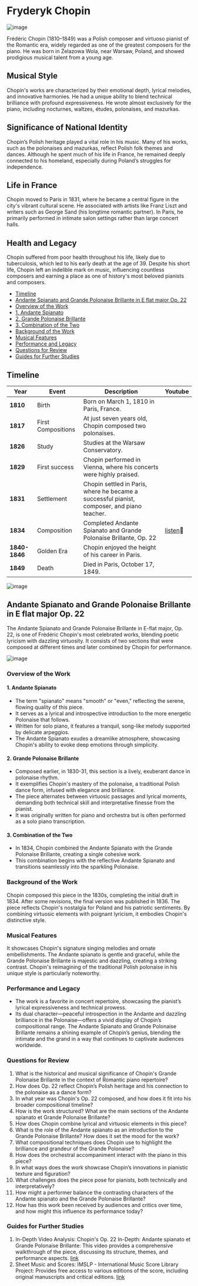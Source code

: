 # Fryderyk Chopin
![image](chopin.png)

Frédéric Chopin (1810–1849) was a Polish composer and virtuoso pianist of the Romantic era, widely regarded as one of the greatest composers for the piano. He was born in Żelazowa Wola, near Warsaw, Poland, and showed prodigious musical talent from a young age.
## Musical Style
Chopin's works are characterized by their emotional depth, lyrical melodies, and innovative harmonies. He had a unique ability to blend technical brilliance with profound expressiveness.
He wrote almost exclusively for the piano, including nocturnes, waltzes, études, polonaises, and mazurkas.
## Significance of National Identity
Chopin’s Polish heritage played a vital role in his music. Many of his works, such as the polonaises and mazurkas, reflect Polish folk themes and dances.
Although he spent much of his life in France, he remained deeply connected to his homeland, especially during Poland’s struggles for independence.
## Life in France
Chopin moved to Paris in 1831, where he became a central figure in the city's vibrant cultural scene. He associated with artists like Franz Liszt and writers such as George Sand (his longtime romantic partner).
In Paris, he primarily performed in intimate salon settings rather than large concert halls.
## Health and Legacy
Chopin suffered from poor health throughout his life, likely due to tuberculosis, which led to his early death at the age of 39.
Despite his short life, Chopin left an indelible mark on music, influencing countless composers and earning a place as one of history's most beloved pianists and composers.

- [Timeline](#timeline)
- [Andante Spianato and Grande Polonaise Brillante in E flat major Op. 22](#andante-spianato-and-grande-polonaise-brillante-in-e-flat-major-op-22)
- [Overview of the Work](#overview-of-the-work)
- [1. Andante Spianato](#1-andante-spianato)
- [2. Grande Polonaise Brillante](#2-grande-polonaise-brillante)
- [3. Combination of the Two](#3-combination-of-the-two)
- [Background of the Work](#background-of-the-work)
- [Musical Features](musical-features)
- [Performance and Legacy](#performance-and-legacy)
- [Questions for Review](#questions-for-review)
- [Guides for Further Studies](#guides-for-further-studies)


## Timeline
|      Year     | Event              | Description                                                                                | Youtube                                                      |
|---------------|--------------------|--------------------------------------------------------------------------------------------|--------------------------------------------------------------|      
|    **1810**   | Birth              | Born on March 1, 1810 in Paris, France.                                                    |                                                              |
|    **1817**   | First Compositions | At just seven years old, Chopin composed two polonaises.                                   |                                                              |
|    **1826**   | Study              | Studies at the Warsaw Conservatory.                                                        |                                                              |
|    **1829**   | First success      | Chopin performed in Vienna, where his concerts were highly praised.                        |                                                              |
|    **1831**   | Settlement         | Chopin settled in Paris, where he became a successful pianist, composer, and piano teacher.|                                                              |
|    **1834**   | Composition        | Completed Andante Spianato and Grande Polonaise Brillante, Op. 22                          | [listen](https://youtu.be/AO6k_ipgEsI?si=4w1jvXnAqDdkY7mU)🎹 |   
| **1840-1846** | Golden Era         | Chopin enjoyed the height of his career in Paris.                                          |                                                              | 
|    **1849**   | Death              | Died in Paris, October 17, 1849.                                                           |                                                              |




![image](chopin-composing.png)


## Andante Spianato and Grande Polonaise Brillante in E flat major Op. 22
The Andante Spianato and Grande Polonaise Brillante in E-flat major, Op. 22, is one of Frédéric Chopin's most celebrated works, blending poetic lyricism with dazzling virtuosity. It consists of two sections that were composed at different times and later combined by Chopin for performance.

![image](chopin-polonaise.png)

### Overview of the Work
#### 1. Andante Spianato
- The term "spianato" means "smooth" or "even," reflecting the serene, flowing quality of this piece.
- It serves as a lyrical and introspective introduction to the more energetic Polonaise that follows.
- Written for solo piano, it features a tranquil, song-like melody supported by delicate arpeggios.
- The Andante Spianato exudes a dreamlike atmosphere, showcasing Chopin's ability to evoke deep emotions through simplicity.
#### 2. Grande Polonaise Brillante
- Composed earlier, in 1830-31, this section is a lively, exuberant dance in polonaise rhythm.
- It exemplifies Chopin's mastery of the polonaise, a traditional Polish dance form, infused with elegance and brilliance.
- The piece alternates between virtuosic passages and lyrical moments, demanding both technical skill and interpretative finesse from the pianist.
- It was originally written for piano and orchestra but is often performed as a solo piano transcription.
#### 3. Combination of the Two
- In 1834, Chopin combined the Andante Spianato with the Grande Polonaise Brillante, creating a single cohesive work.
- This combination begins with the reflective Andante Spianato and transitions seamlessly into the sparkling Polonaise.
  
### Background of the Work
Chopin composed this piece in the 1830s, completing the initial draft in 1834. After some revisions, the final version was published in 1836.
The piece reflects Chopin's nostalgia for Poland and his patriotic sentiments.
By combining virtuosic elements with poignant lyricism, it embodies Chopin's distinctive style.

### Musical Features
It showcases Chopin's signature singing melodies and ornate embellishments.
The Andante spianato is gentle and graceful, while the Grande Polonaise Brillante is majestic and dazzling, creating a striking contrast.
Chopin's reimagining of the traditional Polish polonaise in his unique style is particularly noteworthy.

### Performance and Legacy
- The work is a favorite in concert repertoire, showcasing the pianist’s lyrical expressiveness and technical prowess.
- Its dual character—peaceful introspection in the Andante and dazzling brilliance in the Polonaise—offers a vivid display of Chopin’s compositional range.
The Andante Spianato and Grande Polonaise Brillante remains a shining example of Chopin’s genius, blending the intimate and the grand in a way that continues to captivate audiences worldwide.

### Questions for Review
1. What is the historical and musical significance of Chopin's Grande Polonaise Brillante in the context of Romantic piano repertoire?
2. How does Op. 22 reflect Chopin’s Polish heritage and his connection to the polonaise as a dance form?
3. In what year was Chopin's Op. 22 composed, and how does it fit into his broader compositional timeline?
4. How is the work structured? What are the main sections of the Andante spianato et Grande Polonaise Brillante?
5. How does Chopin combine lyrical and virtuosic elements in this piece?
6. What is the role of the Andante spianato as an introduction to the Grande Polonaise Brillante? How does it set the mood for the work?
7. What compositional techniques does Chopin use to highlight the brilliance and grandeur of the Grande Polonaise?
8. How does the orchestral accompaniment interact with the piano in this piece?
9. In what ways does the work showcase Chopin’s innovations in pianistic texture and figuration?
10. What challenges does the piece pose for pianists, both technically and interpretatively?
11. How might a performer balance the contrasting characters of the Andante spianato and the Grande Polonaise Brillante?
12. How has this work been received by audiences and critics over time, and how might this influence its performance today?


### Guides for Further Studies
1. In-Depth Video Analysis:
Chopin's Op. 22 In-Depth: Andante spianato et Grande Polonaise Brillante: This video provides a comprehensive walkthrough of the piece, discussing its structure, themes, and performance aspects. [link](https://youtu.be/VayFGI-hnOE?si=ry6mA5rWz0oVyafE)
2. Sheet Music and Scores:
IMSLP - International Music Score Library Project: Provides free access to various editions of the score, including original manuscripts and critical editions. [link](https://imslp.org/wiki/Andante_spianato_et_Grande_polonaise_brillante%2C_Op.22_%28Chopin%2C_Fr%C3%A9d%C3%A9ric%29?utm_source=chatgpt.com)

